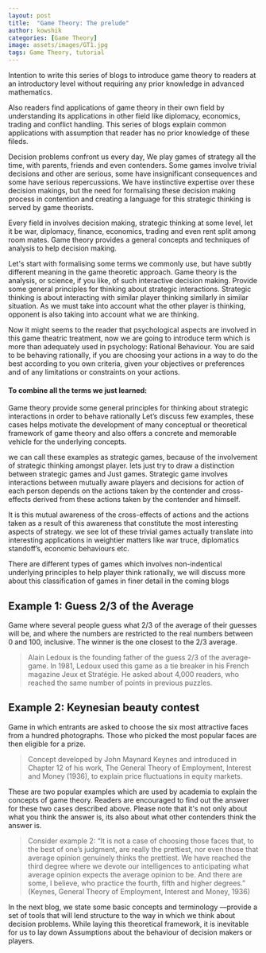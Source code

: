```yaml
---
layout: post
title:  "Game Theory: The prelude"
author: kowshik
categories: [Game Theory]
image: assets/images/GT1.jpg
tags: Game Theory, tutorial
---
```

Intention to write this series of blogs to introduce game theory to readers at an introductory level without requiring any prior knowledge in advanced mathematics. 

Also readers find applications of game theory in their own field by understanding its applications in other field like diplomacy, economics, trading and conflict handling. This series of blogs explain common applications with assumption that reader has no prior knowledge of these fileds.

Decision problems confront us every day, We play games of strategy all the time, with parents, friends and even contenders. Some games involve trivial decisions and other are serious, some have insignificant consequences and some have serious repercussions. 
We have instinctive expertise over these decision makings, but the need for formalising these decision making process in contention and creating a language for this strategic thinking is served by game theorists.

Every field in involves decision making, strategic thinking at some level, let it be war, diplomacy, finance, economics, trading and even rent split among room mates. Game theory provides a general concepts and techniques of analysis to help decision making.

Let's start with formalising some terms we commonly use, but have subtly different meaning in the game theoretic approach.
Game theory is the analysis, or science, if you like, of such interactive decision making. Provide some general principles for thinking about strategic interactions. Strategic thinking is about interacting with similar player thinking similarly in similar situation. As we must take into account what the other player is thinking, opponent is also taking into account what we are thinking.

Now it might seems to the reader that psychological aspects are involved in this game theatric treatment, now we are going to introduce term which is more than adequately used in psychology: Rational Behaviour. You are said to be behaving rationally, if you are choosing your actions in a way to do the best according to you own criteria, given your objectives or preferences and of any limitations or constraints on your actions.

#### To combine all the terms we just learned: 

Game theory provide some general principles for thinking about strategic interactions in order to behave rationally
Let’s discuss few examples, these cases helps motivate the development of many conceptual or theoretical framework of game theory and also offers a concrete and memorable vehicle for the underlying concepts.

we can call these examples as strategic games, because of the involvement of strategic thinking amongst player. lets just try to draw a distinction between strategic games and Just games. Strategic game involves interactions between mutually aware players and decisions for action of each person depends on the actions taken by the contender and cross-effects derived from these actions taken by the contender and himself. 

It is this mutual awareness of the cross-effects of actions and the actions taken as a result of this awareness that constitute the most interesting aspects of strategy. we see lot of these trivial games actually translate into interesting applications in weightier matters like war truce, diplomatics standoff’s, economic behaviours etc. 

There are different types of games which involves non-indentical underlying principles to help player think rationally, we will discuss more about this classification of games in finer detail in the coming blogs

## Example 1: Guess 2/3 of the Average

Game where several people guess what 2/3 of the average of their guesses will be, and where the numbers are restricted to the real numbers between 0 and 100, inclusive. The winner is the one closest to the 2/3 average.

> Alain Ledoux is the founding father of the guess 2/3 of the average-game. In 1981, Ledoux used this game as a tie breaker in his French magazine Jeux et Stratégie. He asked about 4,000 readers, who reached the same number of points in previous puzzles.

## Example 2: Keynesian beauty contest

Game in which entrants are asked to choose the six most attractive faces from a hundred photographs. Those who picked the most popular faces are then eligible for a prize.

> Concept developed by John Maynard Keynes and introduced in Chapter 12 of his work, The General Theory of Employment, Interest and Money (1936), to explain price fluctuations in equity markets.

These are two popular examples which are used by academia to explain the concepts of game theory. Readers are encouraged to find out the answer for these two cases described above. Please note that it's not only about what you think the answer is, its also about what other contenders think the answer is.

> Consider example 2: “It is not a case of choosing those faces that, to the best of one’s judgment, are really the prettiest, nor even those that average opinion genuinely thinks the prettiest. We have reached the third degree where we devote our intelligences to anticipating what average opinion expects the average opinion to be. And there are some, I believe, who practice the fourth, fifth and higher degrees.” (Keynes, General Theory of Employment, Interest and Money, 1936)

In the next blog, we state some basic concepts and terminology —provide a set of tools that will lend structure to the way in which we think about decision problems. While laying this theoretical framework, it is inevitable for us to lay down Assumptions about the behaviour of decision makers or players.


